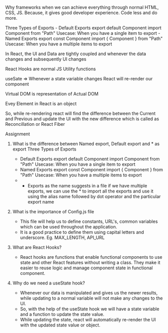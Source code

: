 Why frameworks when we can achieve everything through normal HTML, CSS, JS. Because, it gives good developer experience. Code less and do more. 

Three Types of Exports
    - Default Exports
        export default Component
        import Component from "Path"
        Usecase: When you have a single item to export
    - Named Exports
        export const Component
        import { Component } from "Path"
        Usecase: When you have a multiple items to export
    
In React, the UI and Data are tightly coupled and whenever the data changes and subsequently UI changes

React Hooks are normal JS Utility functions

useSate => Whenever a state variable changes React will re-render our component

Virtual DOM is representation of Actual DOM

Evey Element in React is an object

So, while re-rendering react will find the difference between the Current and Previous and update the UI with the new difference which is called as Reconcillation or React Fiber

Assignment

1. What is the difference between Named export, Default export and * as export
    Three Types of Exports
    - Default Exports
        export default Component
        import Component from "Path"
        Usecase: When you have a single item to export
    - Named Exports
        export const Component
        import { Component } from "Path"
        Usecase: When you have a multiple items to export
    - * Exports
        as the name suggests in a file if we have multiple exports, we can use the * to import all the exports and use it using the alias name followed by dot operator and the particular export name

2. What is the importance of Config.js file
    - This file will help us to define constants, URL's, common variables which can be used throughout the application.
    - It is a good practice to define them using capital letters and underscore. Eg. MAX_LENGTH, API_URL

3. What are React Hooks?
    - React hooks are functions that enable functional components to use state and other React features without writing a class. They make it easier to reuse logic and manage component state in functional component.

4. Why do we need a useState hook?
    - Whenever our data is manipulated and gives us the newer results, while updating to a normal variable will not make any changes to the UI.
    - So, with the help of the useState hook we will have a state variable and a function to update the state value.
    - While updating the state, react will automatically re-render the UI with the updated state value or object.

